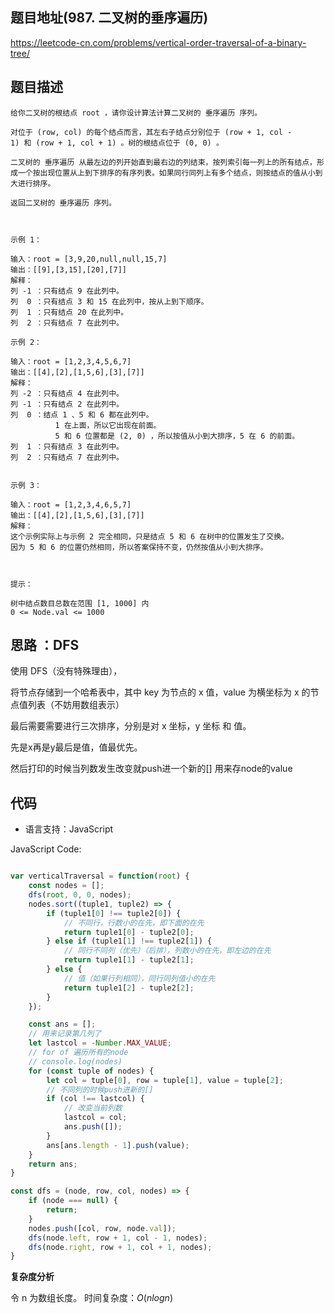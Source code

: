 
## 题目地址(987. 二叉树的垂序遍历)

https://leetcode-cn.com/problems/vertical-order-traversal-of-a-binary-tree/

## 题目描述

```
给你二叉树的根结点 root ，请你设计算法计算二叉树的 垂序遍历 序列。

对位于 (row, col) 的每个结点而言，其左右子结点分别位于 (row + 1, col - 1) 和 (row + 1, col + 1) 。树的根结点位于 (0, 0) 。

二叉树的 垂序遍历 从最左边的列开始直到最右边的列结束，按列索引每一列上的所有结点，形成一个按出现位置从上到下排序的有序列表。如果同行同列上有多个结点，则按结点的值从小到大进行排序。

返回二叉树的 垂序遍历 序列。

 

示例 1：

输入：root = [3,9,20,null,null,15,7]
输出：[[9],[3,15],[20],[7]]
解释：
列 -1 ：只有结点 9 在此列中。
列  0 ：只有结点 3 和 15 在此列中，按从上到下顺序。
列  1 ：只有结点 20 在此列中。
列  2 ：只有结点 7 在此列中。

示例 2：

输入：root = [1,2,3,4,5,6,7]
输出：[[4],[2],[1,5,6],[3],[7]]
解释：
列 -2 ：只有结点 4 在此列中。
列 -1 ：只有结点 2 在此列中。
列  0 ：结点 1 、5 和 6 都在此列中。
          1 在上面，所以它出现在前面。
          5 和 6 位置都是 (2, 0) ，所以按值从小到大排序，5 在 6 的前面。
列  1 ：只有结点 3 在此列中。
列  2 ：只有结点 7 在此列中。


示例 3：

输入：root = [1,2,3,4,6,5,7]
输出：[[4],[2],[1,5,6],[3],[7]]
解释：
这个示例实际上与示例 2 完全相同，只是结点 5 和 6 在树中的位置发生了交换。
因为 5 和 6 的位置仍然相同，所以答案保持不变，仍然按值从小到大排序。

 

提示：

树中结点数目总数在范围 [1, 1000] 内
0 <= Node.val <= 1000
```


## 思路  ：DFS

使用 DFS（没有特殊理由），

将节点存储到一个哈希表中，其中 key 为节点的 x 值，value 为横坐标为 x 的节点值列表（不妨用数组表示）

最后需要需要进行三次排序，分别是对 x 坐标，y 坐标 和 值。

先是x再是y最后是值，值最优先。

然后打印的时候当列数发生改变就push进一个新的[] 用来存node的value

## 代码

- 语言支持：JavaScript

JavaScript Code:

```javascript

var verticalTraversal = function(root) {
    const nodes = [];
    dfs(root, 0, 0, nodes);
    nodes.sort((tuple1, tuple2) => {
        if (tuple1[0] !== tuple2[0]) {
            // 不同行，行数小的在先，即下面的在先
            return tuple1[0] - tuple2[0];
        } else if (tuple1[1] !== tuple2[1]) {
            // 同行不同列（优先）（后排），列数小的在先，即左边的在先
            return tuple1[1] - tuple2[1];
        } else {
            // 值（如果行列相同），同行同列值小的在先
            return tuple1[2] - tuple2[2];
        }
    });

    const ans = [];
    // 用来记录第几列了
    let lastcol = -Number.MAX_VALUE;
    // for of 遍历所有的node
    // console.log(nodes)
    for (const tuple of nodes) {
        let col = tuple[0], row = tuple[1], value = tuple[2];
        // 不同列的时候push进新的[]
        if (col !== lastcol) {
            // 改变当前列数
            lastcol = col;
            ans.push([]);
        }
        ans[ans.length - 1].push(value);
    }
    return ans;
}

const dfs = (node, row, col, nodes) => {
    if (node === null) {
        return;
    }
    nodes.push([col, row, node.val]);
    dfs(node.left, row + 1, col - 1, nodes);
    dfs(node.right, row + 1, col + 1, nodes);
}


```


**复杂度分析**

令 n 为数组长度。
时间复杂度：$O(nlogn)$

